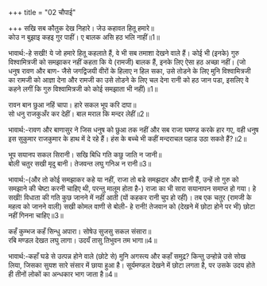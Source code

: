+++
title = "02 चौपाई"

+++
सखि सब कौतुक देख निहारे। जेउ कहावत हितू हमारे॥  
कोउ न बुझाइ कहइ गुर पाहीं। ए बालक असि हठ भलि नाहीं॥1॥  

भावार्थ:-हे सखी! ये जो हमारे हितू कहलाते हैं, वे भी सब तमाशा देखने वाले हैं। कोई भी (इनके) गुरु विश्वामित्रजी को समझाकर नहीं कहता कि ये (रामजी) बालक हैं, इनके लिए ऐसा हठ अच्छा नहीं। (जो धनुष रावण और बाण- जैसे जगद्विजयी वीरों के हिलाए न हिल सका, उसे तोडने के लिए मुनि विश्वामित्रजी का रामजी को आज्ञा देना और रामजी का उसे तोडने के लिए चल देना रानी को हठ जान पडा, इसलिए वे कहने लगीं कि गुरु विश्वामित्रजी को कोई समझाता भी नहीं)॥1॥  

रावन बान छुआ नहिं चापा। हारे सकल भूप करि दापा॥  
सो धनु राजकुअँर कर देहीं। बाल मराल कि मन्दर लेहीं॥2॥  

भावार्थ:-रावण और बाणासुर ने जिस धनुष को छुआ तक नहीं और सब राजा घमण्ड करके हार गए, वही धनुष इस सुकुमार राजकुमार के हाथ में दे रहे हैं। हंस के बच्चे भी कहीं मन्दराचल पहाड उठा सकते हैं?॥2॥  

भूप सयानप सकल सिरानी। सखि बिधि गति कछु जाति न जानी॥  
बोली चतुर सखी मृदु बानी। तेजवन्त लघु गनिअ न रानी॥3॥  

भावार्थ:-(और तो कोई समझाकर कहे या नहीं, राजा तो बडे समझदार और ज्ञानी हैं, उन्हें तो गुरु को समझाने की चेष्टा करनी चाहिए थी, परन्तु मालूम होता है-) राजा का भी सारा सयानापन समाप्त हो गया। हे सखी! विधाता की गति कुछ जानने में नहीं आती (यों कहकर रानी चुप हो रहीं)। तब एक चतुर (रामजी के महत्व को जानने वाली) सखी कोमल वाणी से बोली- हे रानी! तेजवान को (देखने में छोटा होने पर भी) छोटा नहीं गिनना चाहिए॥3॥  

कहँ कुम्भज कहँ सिन्धु अपारा। सोषेउ सुजसु सकल संसारा॥  
रबि मण्डल देखत लघु लागा। उदयँ तासु तिभुवन तम भागा॥4॥  

भावार्थ:-कहाँ घडे से उत्पन्न होने वाले (छोटे से) मुनि अगस्त्य और कहाँ समुद्र? किन्तु उन्होन्ने उसे सोख लिया, जिसका सुयश सारे संसार में छाया हुआ है। सूर्यमण्डल देखने में छोटा लगता है, पर उसके उदय होते ही तीनों लोकों का अन्धकार भाग जाता है॥4॥  

<div class="audioEmbed"  caption="AIR-वाचनम्" src="https://archive
.org/download/rAmcharitmAnas-AIR/EPI-094.mp3"></div>